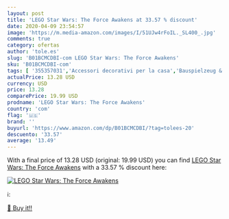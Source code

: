 ```yaml
---
layout: post
title: 'LEGO Star Wars: The Force Awakens at 33.57 % discount'
date: 2020-04-09 23:54:57
image: 'https://m.media-amazon.com/images/I/51UJw4rFoIL._SL400_.jpg'
comments: true
category: ofertas
author: 'tole.es'
slug: 'B01BCMCDBI-com LEGO Star Wars: The Force Awakens'
sku: 'B01BCMCDBI-com'
tags: [ '355357031','Accessori decorativi per la casa','Bauspielzeug & Konstruktionsspielzeug','Bilder, Poster, Kunstdrucke & Skulpturen','Building & Construction Toys','Casa e cucina','Circuitos y playsets para coches de juguete','Coches y camiones de juguete','Coches y coches de carreras de juguete para niños','Costruzioni','Cuisine et Maison','Decorazioni per interni','Ensembles de géométrie','Fournitures de bureau','Fournitures décole','Frontoni','Giochi e giocattoli','Hobbies','Jeux de construction','Jeux et Jouets','Jeux et jouets','Juegos de construcción para niños','Juguetes','Juguetes y juegos','Küche, Haushalt & Wohnen','LEGO','LEGO City','Model Building','Model Building Kits','Motor Vehicle Model Building Kits','Poster & Kunstdrucke','Posters','Produkte','Ressources pour les programmes','Ressources pour les programmes de mathématiques','Spielzeug','Tableaux, posters et arts décoratifs','Toy Types','Toys & Games','Toys Store','Vehículos de juguete para niños','lego', ]
actualPrice: 13.28 USD
currency: USD
price: 13.28
comparePrice: 19.99 USD
prodname: 'LEGO Star Wars: The Force Awakens'
country: 'com'
flag: '🇺🇸'
brand: ''
buyurl: 'https://www.amazon.com/dp/B01BCMCDBI/?tag=tolees-20'
descuento: '33.57'
average: '13.49'
---
```


With a final price of 13.28 USD (original: 19.99 USD) you can find [LEGO Star Wars: The Force Awakens](https://www.amazon.com/dp/B01BCMCDBI/?tag=tolees-20) with a  33.57 % discount here:

[![LEGO Star Wars: The Force Awakens](https://m.media-amazon.com/images/I/51UJw4rFoIL._SL400_.jpg)](https://www.amazon.com/dp/B01BCMCDBI/?tag=tolees-20)

ℹ️:


[🛒 Buy it!!](https://www.amazon.com/dp/B01BCMCDBI/?tag=tolees-20)
